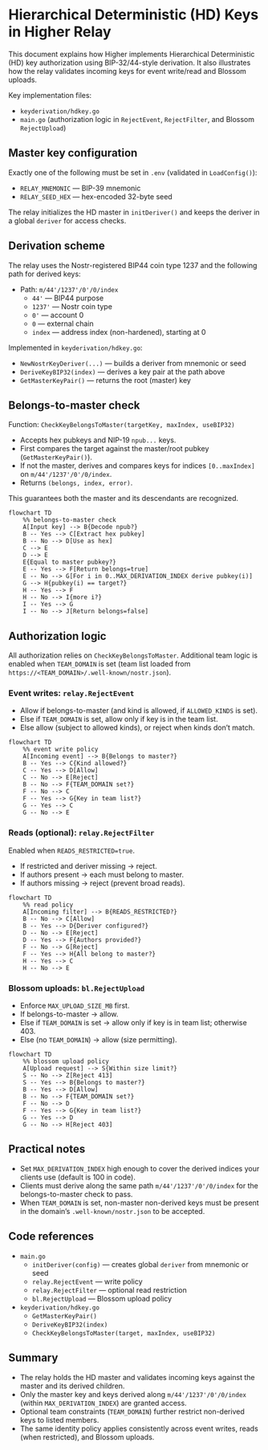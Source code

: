 # Hierarchical Deterministic (HD) Keys in Higher Relay

This document explains how Higher implements Hierarchical Deterministic (HD) key authorization using BIP-32/44-style derivation. It also illustrates how the relay validates incoming keys for event write/read and Blossom uploads.

Key implementation files:
- `keyderivation/hdkey.go`
- `main.go` (authorization logic in `RejectEvent`, `RejectFilter`, and Blossom `RejectUpload`)

## Master key configuration

Exactly one of the following must be set in `.env` (validated in `LoadConfig()`):
- `RELAY_MNEMONIC` — BIP-39 mnemonic
- `RELAY_SEED_HEX` — hex-encoded 32-byte seed

The relay initializes the HD master in `initDeriver()` and keeps the deriver in a global `deriver` for access checks.

## Derivation scheme

The relay uses the Nostr-registered BIP44 coin type 1237 and the following path for derived keys:

- Path: `m/44'/1237'/0'/0/index`
  - `44'` — BIP44 purpose
  - `1237'` — Nostr coin type
  - `0'` — account 0
  - `0` — external chain
  - `index` — address index (non-hardened), starting at 0

Implemented in `keyderivation/hdkey.go`:
- `NewNostrKeyDeriver(...)` — builds a deriver from mnemonic or seed
- `DeriveKeyBIP32(index)` — derives a key pair at the path above
- `GetMasterKeyPair()` — returns the root (master) key

## Belongs-to-master check

Function: `CheckKeyBelongsToMaster(targetKey, maxIndex, useBIP32)`

- Accepts hex pubkeys and NIP-19 `npub...` keys.
- First compares the target against the master/root pubkey (`GetMasterKeyPair()`).
- If not the master, derives and compares keys for indices `[0..maxIndex]` on `m/44'/1237'/0'/0/index`.
- Returns `(belongs, index, error)`.

This guarantees both the master and its descendants are recognized.

```mermaid
flowchart TD
    %% belongs-to-master check
    A[Input key] --> B{Decode npub?}
    B -- Yes --> C[Extract hex pubkey]
    B -- No --> D[Use as hex]
    C --> E
    D --> E
    E{Equal to master pubkey?}
    E -- Yes --> F[Return belongs=true]
    E -- No --> G[For i in 0..MAX_DERIVATION_INDEX derive pubkey(i)]
    G --> H{pubkey(i) == target?}
    H -- Yes --> F
    H -- No --> I{more i?}
    I -- Yes --> G
    I -- No --> J[Return belongs=false]
```

## Authorization logic

All authorization relies on `CheckKeyBelongsToMaster`. Additional team logic is enabled when `TEAM_DOMAIN` is set (team list loaded from `https://<TEAM_DOMAIN>/.well-known/nostr.json`).

### Event writes: `relay.RejectEvent`

- Allow if belongs-to-master (and kind is allowed, if `ALLOWED_KINDS` is set).
- Else if `TEAM_DOMAIN` is set, allow only if key is in the team list.
- Else allow (subject to allowed kinds), or reject when kinds don’t match.

```mermaid
flowchart TD
    %% event write policy
    A[Incoming event] --> B{Belongs to master?}
    B -- Yes --> C{Kind allowed?}
    C -- Yes --> D[Allow]
    C -- No --> E[Reject]
    B -- No --> F{TEAM_DOMAIN set?}
    F -- No --> C
    F -- Yes --> G{Key in team list?}
    G -- Yes --> C
    G -- No --> E
```

### Reads (optional): `relay.RejectFilter`

Enabled when `READS_RESTRICTED=true`.
- If restricted and deriver missing → reject.
- If authors present → each must belong to master.
- If authors missing → reject (prevent broad reads).

```mermaid
flowchart TD
    %% read policy
    A[Incoming filter] --> B{READS_RESTRICTED?}
    B -- No --> C[Allow]
    B -- Yes --> D{Deriver configured?}
    D -- No --> E[Reject]
    D -- Yes --> F{Authors provided?}
    F -- No --> G[Reject]
    F -- Yes --> H{All belong to master?}
    H -- Yes --> C
    H -- No --> E
```

### Blossom uploads: `bl.RejectUpload`

- Enforce `MAX_UPLOAD_SIZE_MB` first.
- If belongs-to-master → allow.
- Else if `TEAM_DOMAIN` is set → allow only if key is in team list; otherwise 403.
- Else (no `TEAM_DOMAIN`) → allow (size permitting).

```mermaid
flowchart TD
    %% blossom upload policy
    A[Upload request] --> S{Within size limit?}
    S -- No --> Z[Reject 413]
    S -- Yes --> B{Belongs to master?}
    B -- Yes --> D[Allow]
    B -- No --> F{TEAM_DOMAIN set?}
    F -- No --> D
    F -- Yes --> G{Key in team list?}
    G -- Yes --> D
    G -- No --> H[Reject 403]
```

## Practical notes

- Set `MAX_DERIVATION_INDEX` high enough to cover the derived indices your clients use (default is 100 in code).
- Clients must derive along the same path `m/44'/1237'/0'/0/index` for the belongs-to-master check to pass.
- When `TEAM_DOMAIN` is set, non-master non-derived keys must be present in the domain’s `.well-known/nostr.json` to be accepted.

## Code references

- `main.go`
  - `initDeriver(config)` — creates global `deriver` from mnemonic or seed
  - `relay.RejectEvent` — write policy
  - `relay.RejectFilter` — optional read restriction
  - `bl.RejectUpload` — Blossom upload policy
- `keyderivation/hdkey.go`
  - `GetMasterKeyPair()`
  - `DeriveKeyBIP32(index)`
  - `CheckKeyBelongsToMaster(target, maxIndex, useBIP32)`

## Summary

- The relay holds the HD master and validates incoming keys against the master and its derived children.
- Only the master key and keys derived along `m/44'/1237'/0'/0/index` (within `MAX_DERIVATION_INDEX`) are granted access.
- Optional team constraints (`TEAM_DOMAIN`) further restrict non-derived keys to listed members.
- The same identity policy applies consistently across event writes, reads (when restricted), and Blossom uploads.
